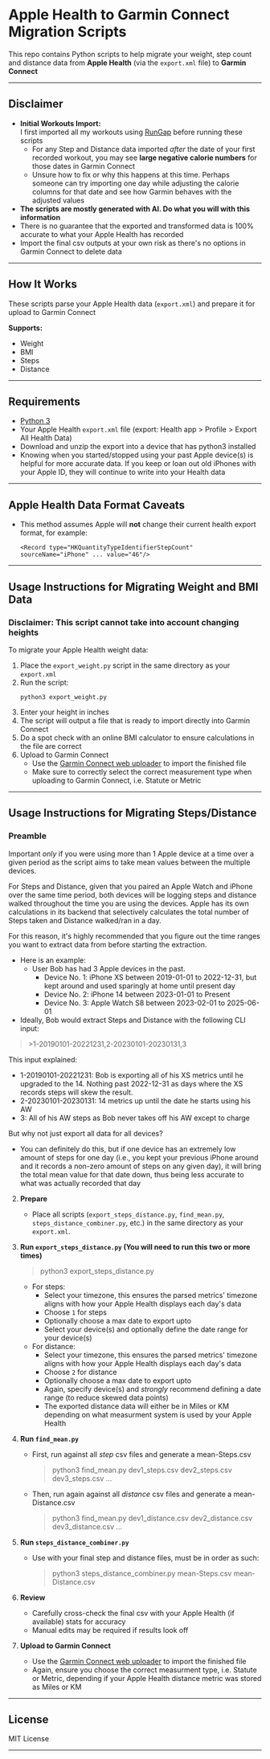 # Apple Health to Garmin Connect Migration Scripts

This repo contains Python scripts to help migrate your weight, step count and distance data from **Apple Health** (via the `export.xml` file) to **Garmin Connect**

---

## Disclaimer

- **Initial Workouts Import:**  
  I first imported all my workouts using [RunGap](https://www.rungap.com/) before running these scripts
    - For any Step and Distance data imported *after* the date of your first recorded workout, you may see **large negative calorie numbers** for those dates in Garmin Connect
    - Unsure how to fix or why this happens at this time. Perhaps someone can try importing one day while adjusting the calorie columns for that date and see how Garmin behaves with the adjusted values
- **The scripts are mostly generated with AI. Do what you will with this information**
- There is no guarantee that the exported and transformed data is 100% accurate to what your Apple Health has recorded
- Import the final csv outputs at your own risk as there's no options in Garmin Connect to delete data

---

## How It Works

These scripts parse your Apple Health data (`export.xml`) and prepare it for upload to Garmin Connect

**Supports:**
- Weight
- BMI
- Steps
- Distance

---

## Requirements

- [Python 3](https://www.python.org/)
- Your Apple Health `export.xml` file (export: Health app > Profile > Export All Health Data)
- Download and unzip the export into a device that has python3 installed
- Knowing when you started/stopped using your past Apple device(s) is helpful for more accurate data. If you keep or loan out old iPhones with your Apple ID, they will continue to write into your Health data

---

## Apple Health Data Format Caveats

- This method assumes Apple will **not** change their current health export format, for example:
    ```
    <Record type="HKQuantityTypeIdentifierStepCount" sourceName="iPhone" ... value="46"/>
    ```

---

## Usage Instructions for Migrating Weight and BMI Data
### **Disclaimer: This script cannot take into account changing heights**

To migrate your Apple Health weight data:

1. Place the `export_weight.py` script in the same directory as your `export.xml`
2. Run the script:
    ```
    python3 export_weight.py
    ```
3. Enter your height in inches
4. The script will output a file that is ready to import directly into Garmin Connect
5. Do a spot check with an online BMI calculator to ensure calculations in the file are correct
6. Upload to Garmin Connect
    - Use the [Garmin Connect web uploader](https://connect.garmin.com/modern/import-data) to import the finished file
    - Make sure to correctly select the correct measurement type when uploading to Garmin Connect, i.e. Statute or Metric

---

## Usage Instructions for Migrating Steps/Distance

### **Preamble**
Important _only_ if you were using more than 1 Apple device at a time over a given period as the script aims to take mean values between the multiple devices.

For Steps and Distance, given that you paired an Apple Watch and iPhone over the same time period, both devices will be logging steps and distance walked throughout the time you are using the devices. Apple has its own calculations in its backend that selectively calculates the total number of Steps taken and Distance walked/ran in a day.

For this reason, it's highly recommended that you figure out the time ranges you want to extract data from before starting the extraction.
- Here is an example:
  - User Bob has had 3 Apple devices in the past.
    - Device No. 1: iPhone XS between 2019-01-01 to 2022-12-31, but kept around and used sparingly at home until present day
    - Device No. 2: iPhone 14 between 2023-01-01 to Present
    - Device No. 3: Apple Watch S8 between 2023-02-01 to 2025-06-01
- Ideally, Bob would extract Steps and Distance with the following CLI input:
> \>1-20190101-20221231,2-20230101-20230131,3

This input explained:
- 1-20190101-20221231: Bob is exporting all of his XS metrics until he upgraded to the 14. Nothing past 2022-12-31 as days where the XS records steps will skew the result.
- 2-20230101-20230131: 14 metrics up until the date he starts using his AW
- 3: All of his AW steps as Bob never takes off his AW except to charge

But why not just export all data for all devices?
- You can definitely do this, but if one device has an extremely low amount of steps for one day (i.e., you kept your previous iPhone around and it records a non-zero amount of steps on any given day), it will bring the total mean value for that date down, thus being less accurate to what was actually recorded that day

2. **Prepare**
    - Place all scripts (`export_steps_distance.py`, `find_mean.py`, `steps_distance_combiner.py`, etc.) in the same directory as your `export.xml`.

3. **Run `export_steps_distance.py` (You will need to run this two or more times)**
    > python3 export_steps_distance.py
    - For steps:
        - Select your timezone, this ensures the parsed metrics' timezone aligns with how your Apple Health displays each day's data
        - Choose `1` for steps
        - Optionally choose a max date to export upto
        - Select your device(s) and optionally define the date range for your device(s)
    - For distance:
        - Select your timezone, this ensures the parsed metrics' timezone aligns with how your Apple Health displays each day's data
        - Choose `2` for distance
        - Optionally choose a max date to export upto
        - Again, specify device(s) and *strongly* recommend defining a date range (to reduce skewed data points)
        - The exported distance data will either be in Miles or KM depending on what measurment system is used by your Apple Health
     
5. **Run `find_mean.py`**
    - First, run against all *step* csv files and generate a mean-Steps.csv
      > python3 find_mean.py dev1_steps.csv dev2_steps.csv dev3_steps.csv ...
    - Then, run again against all *distance* csv files and generate a mean-Distance.csv
      > python3 find_mean.py dev1_distance.csv dev2_distance.csv dev3_distance.csv ...

6. **Run `steps_distance_combiner.py`**
    - Use with your final step and distance files, must be in order as such:
      > python3 steps_distance_combiner.py mean-Steps.csv mean-Distance.csv

7. **Review**
    - Carefully cross-check the final csv with your Apple Health (if available) stats for accuracy
    - Manual edits may be required if results look off

8. **Upload to Garmin Connect**
    - Use the [Garmin Connect web uploader](https://connect.garmin.com/modern/import-data) to import the finished file
    - Again, ensure you choose the correct measurment type, i.e. Statute or Metric, depending if your Apple Health distance metric was stored as Miles or KM

---

## License

MIT License

---
